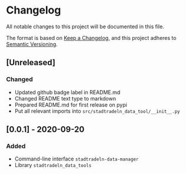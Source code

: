 # Changelog
All notable changes to this project will be documented in this file.

The format is based on [Keep a Changelog](https://keepachangelog.com/en/1.0.0/),
and this project adheres to [Semantic Versioning](https://semver.org/spec/v2.0.0.html).

## [Unreleased]
### Changed
- Updated github badge label in README.md
- Changed README text type to markdown
- Prepared README.md for first release on pypi
- Put all relevant imports into `src/stadtradeln_data_tool/__init__.py`

## [0.0.1] - 2020-09-20
### Added
- Command-line interface `stadtradeln-data-manager`
- Library `stadtradeln_data_tools`